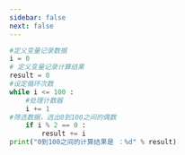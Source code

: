 ```yaml
---
sidebar: false
next: false
---
```

<BlogInfo/>






```python
#定义变量记录数据
i = 0
# 定义变量记录计算结果
result = 0
#设定循环次数
while i <= 100 :
    #处理计数器
    i += 1
#筛选数据，选出0到100之间的偶数
    if i % 2 == 0 :
        result += i
print("0到100之间的计算结果是 ：%d" % result)
```






<ActionBox />
        
<style>#top-box {margin-top:0.5rem!important;}</style>